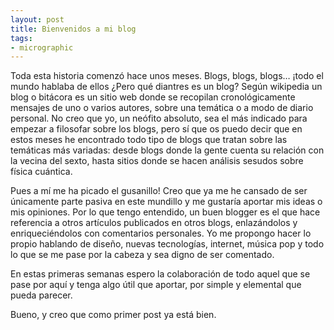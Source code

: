 ```yaml
---
layout: post
title: Bienvenidos a mi blog
tags:
- micrographic
---
```

Toda esta historia comenzó hace unos meses. Blogs, blogs, blogs… ¡todo el mundo hablaba de ellos ¿Pero qué diantres es un blog? Según wikipedia un blog o bitácora es un sitio web donde se recopilan cronológicamente mensajes de uno o varios autores, sobre una temática o a modo de diario personal. 
No creo que yo, un neófito absoluto, sea el más indicado para empezar a filosofar sobre los blogs, pero sí que os puedo decir que en estos meses he encontrado todo tipo de blogs que tratan sobre las temáticas más variadas: desde blogs donde la gente cuenta su relación con la vecina del sexto, hasta sitios donde se hacen análisis sesudos sobre física cuántica. 

Pues a mí me ha picado el gusanillo! Creo que ya me he cansado de ser únicamente parte pasiva en este mundillo y me gustaría aportar mis ideas o mis opiniones. Por lo que tengo entendido, un buen blogger es el que hace referencia a otros artículos publicados en otros blogs, enlazándolos y enriqueciéndolos con comentarios personales. Yo me propongo hacer lo propio hablando de diseño, nuevas tecnologías, internet, música pop y todo lo que se me pase por la cabeza y sea digno de ser comentado.

En estas primeras semanas espero la colaboración de todo aquel que se pase por aquí y tenga algo útil que aportar, por simple y elemental que pueda parecer.

Bueno, y creo que como primer post ya está bien.

